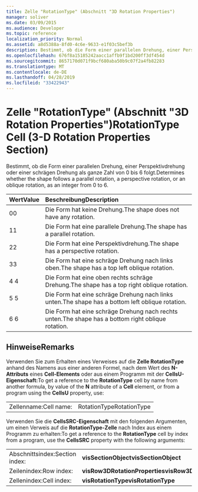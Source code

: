 ```yaml
---
title: Zelle "RotationType" (Abschnitt "3D Rotation Properties")
manager: soliver
ms.date: 03/09/2015
ms.audience: Developer
ms.topic: reference
localization_priority: Normal
ms.assetid: a8d5388a-8fd0-4c6e-9633-e1f03c5bef3b
description: Bestimmt, ob die Form einer parallelen Drehung, einer Perspektivdrehung oder einer schrägen Drehung als ganze Zahl von 0 bis 6 folgt.
ms.openlocfilehash: 676f8a15185242aacc1affb9f1bd200ff3df454d
ms.sourcegitcommit: 8657170d071f9bcf680aba50b9c07f2a4fb82283
ms.translationtype: MT
ms.contentlocale: de-DE
ms.lasthandoff: 04/28/2019
ms.locfileid: "33422943"
---
```

# <a name="rotationtype-cell-3-d-rotation-properties-section"></a><span data-ttu-id="f7f4e-103">Zelle "RotationType" (Abschnitt "3D Rotation Properties")</span><span class="sxs-lookup"><span data-stu-id="f7f4e-103">RotationType Cell (3-D Rotation Properties Section)</span></span>

<span data-ttu-id="f7f4e-104">Bestimmt, ob die Form einer parallelen Drehung, einer Perspektivdrehung oder einer schrägen Drehung als ganze Zahl von 0 bis 6 folgt.</span><span class="sxs-lookup"><span data-stu-id="f7f4e-104">Determines whether the shape follows a parallel rotation, a perspective rotation, or an oblique rotation, as an integer from 0 to 6.</span></span> 
  
|<span data-ttu-id="f7f4e-105">**Wert**</span><span class="sxs-lookup"><span data-stu-id="f7f4e-105">**Value**</span></span>|<span data-ttu-id="f7f4e-106">**Beschreibung**</span><span class="sxs-lookup"><span data-stu-id="f7f4e-106">**Description**</span></span>|
|:-----|:-----|
|<span data-ttu-id="f7f4e-107">0</span><span class="sxs-lookup"><span data-stu-id="f7f4e-107">0</span></span>  <br/> |<span data-ttu-id="f7f4e-108">Die Form hat keine Drehung.</span><span class="sxs-lookup"><span data-stu-id="f7f4e-108">The shape does not have any rotation.</span></span>  <br/> |
|<span data-ttu-id="f7f4e-109">1</span><span class="sxs-lookup"><span data-stu-id="f7f4e-109">1</span></span>  <br/> |<span data-ttu-id="f7f4e-110">Die Form hat eine parallele Drehung.</span><span class="sxs-lookup"><span data-stu-id="f7f4e-110">The shape has a parallel rotation.</span></span>  <br/> |
|<span data-ttu-id="f7f4e-111">2</span><span class="sxs-lookup"><span data-stu-id="f7f4e-111">2</span></span>  <br/> |<span data-ttu-id="f7f4e-112">Die Form hat eine Perspektivdrehung.</span><span class="sxs-lookup"><span data-stu-id="f7f4e-112">The shape has a perspective rotation.</span></span>  <br/> |
|<span data-ttu-id="f7f4e-113">3</span><span class="sxs-lookup"><span data-stu-id="f7f4e-113">3</span></span>  <br/> |<span data-ttu-id="f7f4e-114">Die Form hat eine schräge Drehung nach links oben.</span><span class="sxs-lookup"><span data-stu-id="f7f4e-114">The shape has a top left oblique rotation.</span></span>  <br/> |
|<span data-ttu-id="f7f4e-115">4 </span><span class="sxs-lookup"><span data-stu-id="f7f4e-115">4</span></span>  <br/> |<span data-ttu-id="f7f4e-116">Die Form hat eine oben rechts schräge Drehung.</span><span class="sxs-lookup"><span data-stu-id="f7f4e-116">The shape has a top right oblique rotation.</span></span>  <br/> |
|<span data-ttu-id="f7f4e-117">5 </span><span class="sxs-lookup"><span data-stu-id="f7f4e-117">5</span></span>  <br/> |<span data-ttu-id="f7f4e-118">Die Form hat eine schräge Drehung nach links unten.</span><span class="sxs-lookup"><span data-stu-id="f7f4e-118">The shape has a bottom left oblique rotation.</span></span>  <br/> |
|<span data-ttu-id="f7f4e-119">6 </span><span class="sxs-lookup"><span data-stu-id="f7f4e-119">6</span></span>  <br/> |<span data-ttu-id="f7f4e-120">Die Form hat eine schräge Drehung nach rechts unten.</span><span class="sxs-lookup"><span data-stu-id="f7f4e-120">The shape has a bottom right oblique rotation.</span></span>  <br/> |
   
## <a name="remarks"></a><span data-ttu-id="f7f4e-121">Hinweise</span><span class="sxs-lookup"><span data-stu-id="f7f4e-121">Remarks</span></span>

<span data-ttu-id="f7f4e-122">Verwenden Sie zum Erhalten eines Verweises auf die **Zelle RotationType** anhand des Namens aus einer anderen Formel, nach dem Wert des **N-Attributs** eines **Cell-Elements** oder aus einem Programm mit der **CellsU-Eigenschaft:**</span><span class="sxs-lookup"><span data-stu-id="f7f4e-122">To get a reference to the **RotationType** cell by name from another formula, by value of the **N** attribute of a **Cell** element, or from a program using the **CellsU** property, use:</span></span> 
  
|||
|:-----|:-----|
|<span data-ttu-id="f7f4e-123">Zellenname:</span><span class="sxs-lookup"><span data-stu-id="f7f4e-123">Cell name:</span></span>  <br/> |<span data-ttu-id="f7f4e-124">RotationType</span><span class="sxs-lookup"><span data-stu-id="f7f4e-124">RotationType</span></span>  <br/> |
   
<span data-ttu-id="f7f4e-125">Verwenden Sie die **CellsSRC-Eigenschaft** mit den folgenden Argumenten, um einen Verweis auf die **RotationType-Zelle** nach Index aus einem Programm zu erhalten:</span><span class="sxs-lookup"><span data-stu-id="f7f4e-125">To get a reference to the **RotationType** cell by index from a program, use the **CellsSRC** property with the following arguments:</span></span> 
  
|||
|:-----|:-----|
|<span data-ttu-id="f7f4e-126">Abschnittsindex:</span><span class="sxs-lookup"><span data-stu-id="f7f4e-126">Section index:</span></span>  <br/> |<span data-ttu-id="f7f4e-127">**visSectionObject**</span><span class="sxs-lookup"><span data-stu-id="f7f4e-127">**visSectionObject**</span></span> <br/> |
|<span data-ttu-id="f7f4e-128">Zeilenindex:</span><span class="sxs-lookup"><span data-stu-id="f7f4e-128">Row index:</span></span>  <br/> |<span data-ttu-id="f7f4e-129">**visRow3DRotationProperties**</span><span class="sxs-lookup"><span data-stu-id="f7f4e-129">**visRow3DRotationProperties**</span></span> <br/> |
|<span data-ttu-id="f7f4e-130">Zellenindex:</span><span class="sxs-lookup"><span data-stu-id="f7f4e-130">Cell index:</span></span>  <br/> |<span data-ttu-id="f7f4e-131">**visRotationType**</span><span class="sxs-lookup"><span data-stu-id="f7f4e-131">**visRotationType**</span></span> <br/> |
   

